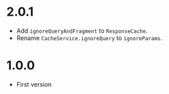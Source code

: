 # 2.0.1
* Add `ignoreQueryAndFragment` to `ResponseCache`.
* Rename `CacheService.ignoreQuery` to `ignoreParams`.

# 1.0.0
* First version
